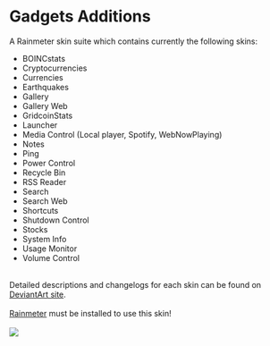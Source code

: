 # Gadgets Additions
A Rainmeter skin suite which contains currently the following skins:

<ul>
<li>BOINCstats</li>
<li>Cryptocurrencies</li>
<li>Currencies</li>
<li>Earthquakes</li>
<li>Gallery</li>
<li>Gallery Web</li>
<li>GridcoinStats</li>
<li>Launcher</li>
<li>Media Control (Local player, Spotify, WebNowPlaying)</li>
<li>Notes</li>
<li>Ping</li>
<li>Power Control</li>
<li>Recycle Bin</li>
<li>RSS Reader</li>
<li>Search</li>
<li>Search Web</li>
<li>Shortcuts</li>
<li>Shutdown Control</li>
<li>Stocks</li>
<li>System Info</li>
<li>Usage Monitor</li>
<li>Volume Control</li>
</ul><br>
Detailed descriptions and changelogs for each skin can be found on <a href="http://fav.me/dc5kcz5">DeviantArt site</a>.<br>
<br>
<a href="https://www.rainmeter.net/">Rainmeter</a> must be installed to use this skin!<br>
<br>
<img src="https://forum.rainmeter.net/download/file.php?id=16697&mode=view&n=v2.4.png">
